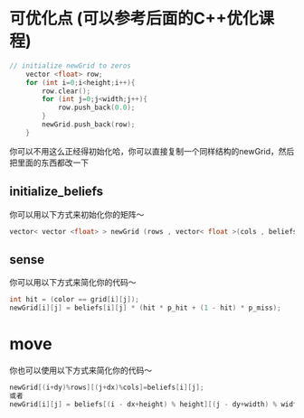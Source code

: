 # 可优化点 (可以参考后面的C++优化课程)

```cpp
// initialize newGrid to zeros
    vector <float> row;
    for (int i=0;i<height;i++){
        row.clear();
        for (int j=0;j<width;j++){
            row.push_back(0.0);
        }
        newGrid.push_back(row);
    }
```

你可以不用这么正经得初始化哈，你可以直接复制一个同样结构的newGrid，然后把里面的东西都改一下

## initialize_beliefs

你可以用以下方式来初始化你的矩阵～  
```cpp
vector< vector <float> > newGrid (rows , vector< float >(cols , beliefs));
```

## sense

你可以用以下方式来简化你的代码～

```cpp
int hit = (color == grid[i][j]);
newGrid[i][j] = beliefs[i][j] * (hit * p_hit + (1 - hit) * p_miss);
```

# move

你也可以使用以下方式来简化你的代码～

```cpp
newGrid[(i+dy)%rows][(j+dx)%cols]=beliefs[i][j];
或者
newGrid[i][j] = beliefs[(i - dx+height) % height][(j - dy+width) % width];
```
